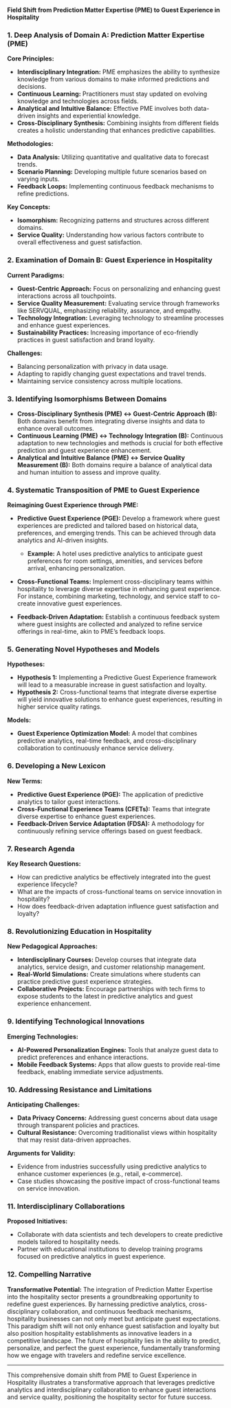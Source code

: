 **Field Shift from Prediction Matter Expertise (PME) to Guest Experience in Hospitality**

### 1. Deep Analysis of Domain A: Prediction Matter Expertise (PME)

**Core Principles:**
- **Interdisciplinary Integration:** PME emphasizes the ability to synthesize knowledge from various domains to make informed predictions and decisions.
- **Continuous Learning:** Practitioners must stay updated on evolving knowledge and technologies across fields.
- **Analytical and Intuitive Balance:** Effective PME involves both data-driven insights and experiential knowledge.
- **Cross-Disciplinary Synthesis:** Combining insights from different fields creates a holistic understanding that enhances predictive capabilities.

**Methodologies:**
- **Data Analysis:** Utilizing quantitative and qualitative data to forecast trends.
- **Scenario Planning:** Developing multiple future scenarios based on varying inputs.
- **Feedback Loops:** Implementing continuous feedback mechanisms to refine predictions.

**Key Concepts:**
- **Isomorphism:** Recognizing patterns and structures across different domains.
- **Service Quality:** Understanding how various factors contribute to overall effectiveness and guest satisfaction.

### 2. Examination of Domain B: Guest Experience in Hospitality

**Current Paradigms:**
- **Guest-Centric Approach:** Focus on personalizing and enhancing guest interactions across all touchpoints.
- **Service Quality Measurement:** Evaluating service through frameworks like SERVQUAL, emphasizing reliability, assurance, and empathy.
- **Technology Integration:** Leveraging technology to streamline processes and enhance guest experiences.
- **Sustainability Practices:** Increasing importance of eco-friendly practices in guest satisfaction and brand loyalty.

**Challenges:**
- Balancing personalization with privacy in data usage.
- Adapting to rapidly changing guest expectations and travel trends.
- Maintaining service consistency across multiple locations.

### 3. Identifying Isomorphisms Between Domains

- **Cross-Disciplinary Synthesis (PME) ↔ Guest-Centric Approach (B):** Both domains benefit from integrating diverse insights and data to enhance overall outcomes.
- **Continuous Learning (PME) ↔ Technology Integration (B):** Continuous adaptation to new technologies and methods is crucial for both effective prediction and guest experience enhancement.
- **Analytical and Intuitive Balance (PME) ↔ Service Quality Measurement (B):** Both domains require a balance of analytical data and human intuition to assess and improve quality.

### 4. Systematic Transposition of PME to Guest Experience

**Reimagining Guest Experience through PME:**
- **Predictive Guest Experience (PGE):** Develop a framework where guest experiences are predicted and tailored based on historical data, preferences, and emerging trends. This can be achieved through data analytics and AI-driven insights.
  
  - **Example:** A hotel uses predictive analytics to anticipate guest preferences for room settings, amenities, and services before arrival, enhancing personalization.

- **Cross-Functional Teams:** Implement cross-disciplinary teams within hospitality to leverage diverse expertise in enhancing guest experience. For instance, combining marketing, technology, and service staff to co-create innovative guest experiences.

- **Feedback-Driven Adaptation:** Establish a continuous feedback system where guest insights are collected and analyzed to refine service offerings in real-time, akin to PME’s feedback loops.

### 5. Generating Novel Hypotheses and Models

**Hypotheses:**
- **Hypothesis 1:** Implementing a Predictive Guest Experience framework will lead to a measurable increase in guest satisfaction and loyalty.
- **Hypothesis 2:** Cross-functional teams that integrate diverse expertise will yield innovative solutions to enhance guest experiences, resulting in higher service quality ratings.

**Models:**
- **Guest Experience Optimization Model:** A model that combines predictive analytics, real-time feedback, and cross-disciplinary collaboration to continuously enhance service delivery.

### 6. Developing a New Lexicon

**New Terms:**
- **Predictive Guest Experience (PGE):** The application of predictive analytics to tailor guest interactions.
- **Cross-Functional Experience Teams (CFETs):** Teams that integrate diverse expertise to enhance guest experiences.
- **Feedback-Driven Service Adaptation (FDSA):** A methodology for continuously refining service offerings based on guest feedback.

### 7. Research Agenda

**Key Research Questions:**
- How can predictive analytics be effectively integrated into the guest experience lifecycle?
- What are the impacts of cross-functional teams on service innovation in hospitality?
- How does feedback-driven adaptation influence guest satisfaction and loyalty?

### 8. Revolutionizing Education in Hospitality

**New Pedagogical Approaches:**
- **Interdisciplinary Courses:** Develop courses that integrate data analytics, service design, and customer relationship management.
- **Real-World Simulations:** Create simulations where students can practice predictive guest experience strategies.
- **Collaborative Projects:** Encourage partnerships with tech firms to expose students to the latest in predictive analytics and guest experience enhancement.

### 9. Identifying Technological Innovations

**Emerging Technologies:**
- **AI-Powered Personalization Engines:** Tools that analyze guest data to predict preferences and enhance interactions.
- **Mobile Feedback Systems:** Apps that allow guests to provide real-time feedback, enabling immediate service adjustments.

### 10. Addressing Resistance and Limitations

**Anticipating Challenges:**
- **Data Privacy Concerns:** Addressing guest concerns about data usage through transparent policies and practices.
- **Cultural Resistance:** Overcoming traditionalist views within hospitality that may resist data-driven approaches.

**Arguments for Validity:**
- Evidence from industries successfully using predictive analytics to enhance customer experiences (e.g., retail, e-commerce).
- Case studies showcasing the positive impact of cross-functional teams on service innovation.

### 11. Interdisciplinary Collaborations

**Proposed Initiatives:**
- Collaborate with data scientists and tech developers to create predictive models tailored to hospitality needs.
- Partner with educational institutions to develop training programs focused on predictive analytics in guest experience.

### 12. Compelling Narrative

**Transformative Potential:**
The integration of Prediction Matter Expertise into the hospitality sector presents a groundbreaking opportunity to redefine guest experiences. By harnessing predictive analytics, cross-disciplinary collaboration, and continuous feedback mechanisms, hospitality businesses can not only meet but anticipate guest expectations. This paradigm shift will not only enhance guest satisfaction and loyalty but also position hospitality establishments as innovative leaders in a competitive landscape. The future of hospitality lies in the ability to predict, personalize, and perfect the guest experience, fundamentally transforming how we engage with travelers and redefine service excellence.

---

This comprehensive domain shift from PME to Guest Experience in Hospitality illustrates a transformative approach that leverages predictive analytics and interdisciplinary collaboration to enhance guest interactions and service quality, positioning the hospitality sector for future success.
